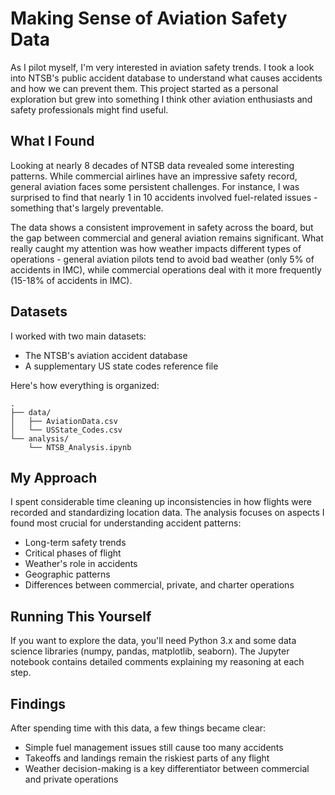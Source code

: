 # Making Sense of Aviation Safety Data

As I pilot myself, I'm very interested in aviation safety trends. I took a look into NTSB's public accident database to understand what causes accidents and how we can prevent them. This project started as a personal exploration but grew into something I think other aviation enthusiasts and safety professionals might find useful.

## What I Found

Looking at nearly 8 decades of NTSB data revealed some interesting patterns. While commercial airlines have an impressive safety record, general aviation faces some persistent challenges. For instance, I was surprised to find that nearly 1 in 10 accidents involved fuel-related issues - something that's largely preventable.

The data shows a consistent improvement in safety across the board, but the gap between commercial and general aviation remains significant. What really caught my attention was how weather impacts different types of operations - general aviation pilots tend to avoid bad weather (only 5% of accidents in IMC), while commercial operations deal with it more frequently (15-18% of accidents in IMC).

## Datasets
I worked with two main datasets:
- The NTSB's aviation accident database
- A supplementary US state codes reference file

Here's how everything is organized:

```text
.
├── data/
│   ├── AviationData.csv
│   └── USState_Codes.csv
└── analysis/
    └── NTSB_Analysis.ipynb
```

## My Approach

I spent considerable time cleaning up inconsistencies in how flights were recorded and standardizing location data. The analysis focuses on aspects I found most crucial for understanding accident patterns:

- Long-term safety trends
- Critical phases of flight
- Weather's role in accidents
- Geographic patterns
- Differences between commercial, private, and charter operations

## Running This Yourself

If you want to explore the data, you'll need Python 3.x and some data science libraries (numpy, pandas, matplotlib, seaborn). The Jupyter notebook contains detailed comments explaining my reasoning at each step.

## Findings

After spending time with this data, a few things became clear:

- Simple fuel management issues still cause too many accidents
- Takeoffs and landings remain the riskiest parts of any flight
- Weather decision-making is a key differentiator between commercial and private operations
